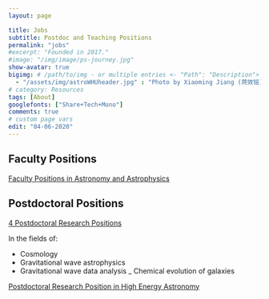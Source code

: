 ```yaml
---
layout: page

title: Jobs
subtitle: Postdoc and Teaching Positions
permalink: "jobs"
#excerpt: "Founded in 2017."
#image: "/img/image/ps-journey.jpg"
show-avatar: true
bigimg:	# /path/to/img - or multiple entries <- "Path": "Description">
  - "/assets/img/astroWHUheader.jpg" : "Photo by Xiaoming Jiang (蒋效铭)"
# category: Resources
tags: [About]
googlefonts: ["Share+Tech+Mono"]
comments: true
# custom page vars
edit: "04-06-2020"
---
```


<style>
body {
text-align: justify}
</style>


## Faculty Positions

[Faculty Positions in Astronomy and Astrophysics](https://jobregister.aas.org/ad/95709e64)


## Postdoctoral Positions
[4 Postdoctoral Research Positions](https://jobregister.aas.org/ad/74d54118)

In the fields of:

 - Cosmology
 - Gravitational wave astrophysics
 - Gravitational wave data analysis
 _ Chemical evolution of galaxies


[Postdoctoral Research Position in High Energy Astronomy](https://jobregister.aas.org/ad/8fc0f15d)
